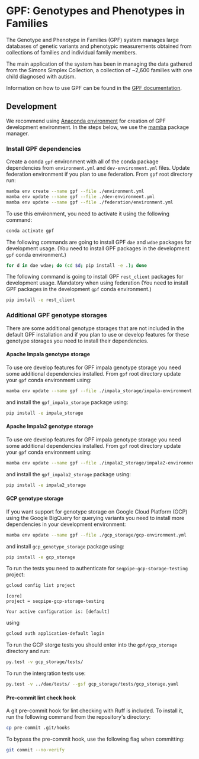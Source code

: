 # GPF: Genotypes and Phenotypes in Families

The Genotype and Phenotype in Families (GPF) system manages large databases
of genetic variants and phenotypic measurements obtained from collections
of families and individual family members.

The main application of the system has been in managing the data gathered from
the Simons Simplex Collection, a collection of ~2,600 families with one child
diagnosed with autism.

Information on how to use GPF can be found in the
[GPF documentation](https://iossifovlab.com/gpfuserdocs/).

## Development
We recommend using [Anaconda environment](https://www.anaconda.com/)
for creation of GPF development environment.
In the steps below, we use the
[mamba](https://mamba.readthedocs.io/en/latest/index.html) package manager.

### Install GPF dependencies

Create a conda `gpf` environment with all of the conda package dependencies
from `environment.yml` and `dev-environment.yml` files. Update federation
environment if you plan to use federation. From `gpf` root directory run:

```bash
mamba env create --name gpf --file ./environment.yml
mamba env update --name gpf --file ./dev-environment.yml
mamba env update --name gpf --file ./federation/environment.yml
```

To use this environment, you need to activate it using the following command:

```bash
conda activate gpf
```

The following commands are going to install GPF `dae` and `wdae` packages for
development usage. (You need to install GPF packages in the development `gpf`
conda environment.)

```bash
for d in dae wdae; do (cd $d; pip install -e .); done
```

The following command is going to install GPF `rest_client` packages for
development usage. Mandatory when using federation (You need to install
GPF packages in the development `gpf` conda environment.)

```bash
pip install -e rest_client
```

### Additional GPF genotype storages

There are some additional genotype storages that are not included in the
default GPF installation and if you plan to use or develop features for these
genotype storages you need to install their dependencies.

#### Apache Impala genotype storage

To use ore develop features for GPF impala genotype storage you need some
additional dependencies installed. From `gpf` root directory update your `gpf`
conda environment using:

```bash
mamba env update --name gpf --file ./impala_storage/impala-environment.yml
```

and install the `gpf_impala_storage` package using:

```bash
pip install -e impala_storage
```

#### Apache Impala2 genotype storage

To use ore develop features for GPF impala genotype storage you need some
additional dependencies installed. From `gpf` root directory update your `gpf`
conda environment using:

```bash
mamba env update --name gpf --file ./impala2_storage/impala2-environment.yml
```

and install the `gpf_impala2_storage` package using:

```bash
pip install -e impala2_storage
```

#### GCP genotype storage

If you want support for genotype storage on Google Cloud Platform (GCP) using
the Google BigQuery for querying variants you need to install more dependencies
in your development environment:

```bash
mamba env update --name gpf --file ./gcp_storage/gcp-environment.yml
```

and install `gcp_genotype_storage` package using:

```bash
pip install -e gcp_storage
```

To run the tests you need to authenticate for `seqpipe-gcp-storage-testing`
project:

```bash
gcloud config list project
```

```
[core]
project = seqpipe-gcp-storage-testing

Your active configuration is: [default]
```

using

```bash
gcloud auth application-default login
```

To run the GCP storge tests you should enter into the
`gpf/gcp_storage` directory and run:

```bash
py.test -v gcp_storage/tests/
```

To run the intergration tests use:

```bash
py.test -v ../dae/tests/ --gsf gcp_storage/tests/gcp_storage.yaml
```

#### Pre-commit lint check hook

A git pre-commit hook for lint checking with Ruff is included.
To install it, run the following command from the repository's directory:

```bash
cp pre-commit .git/hooks
```

To bypass the pre-commit hook, use the following flag when committing:

```bash
git commit --no-verify
```

